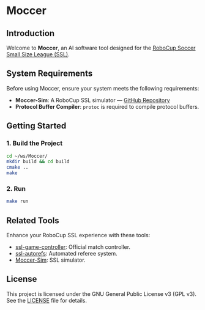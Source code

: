 
# Moccer

## Introduction
Welcome to **Moccer**, an AI software tool designed for the [RoboCup Soccer Small Size League (SSL)](https://ssl.robocup.org/).

## System Requirements
Before using Moccer, ensure your system meets the following requirements:

- **Moccer-Sim**: A RoboCup SSL simulator — [GitHub Repository](https://github.com/mukuyo/Moccer-Sim)
- **Protocol Buffer Compiler**: `protoc` is required to compile protocol buffers.

## Getting Started
### 1. Build the Project
```bash
cd ~/ws/Moccer/
mkdir build && cd build
cmake ..
make
```

### 2. Run
```bash
make run
```

## Related Tools
Enhance your RoboCup SSL experience with these tools:

- [ssl-game-controller](https://github.com/RoboCup-SSL/ssl-game-controller): Official match controller.
- [ssl-autorefs](https://github.com/RoboCup-SSL/ssl-autorefs): Automated referee system.
- [Moccer-Sim](https://github.com/mukuyo/Moccer-Sim): SSL simulator.

## License
This project is licensed under the GNU General Public License v3 (GPL v3). See the [LICENSE](LICENSE) file for details.
